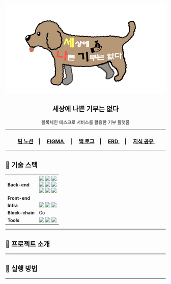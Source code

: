 <div align="center">
    <img src="./Assets/logo.png">
    <h2>세상에 나쁜 기부는 없다</h2>
    <p>블록체인 에스크로 서비스를 활용한 기부 플랫폼</p>
    <hr>
</div>
<div align=center>
<h3><a href="https://spring-astrodon-387.notion.site/P2P-a16a77fef9c34d7b983e8fe569365a8b">팀 노션</a>　|　
<a href="https://www.figma.com/file/N9qlwrJ4jB4s5CBNLUjwX3/%EC%84%B8%EB%82%98%EA%B8%B0"> FIGMA </a>　|　
<a href="https://docs.google.com/spreadsheets/d/14jT-Af2OJMfkrReO5qDPt3S-FcqphmEPx6oy-zsFPaU/edit"> 백 로그</a>　|　
<a href="https://www.erdcloud.com/d/zn43wETn4QF8tuaAW"> ERD </a>　|　
<a href="https://spring-astrodon-387.notion.site/1925dcb50e26444a9c9dbb2e5f73d762"> 지식 공유 </a>　

</h3>
</div>

---
## :pushpin: 기술 스택
<div align=left>
<table>
    <tr>
        <td><b>Back-end</td>
        <td><img src="https://img.shields.io/badge/Java-11.0.14-007396?style=flat&logo=Java&logoColor=white"/>
<img src="https://img.shields.io/badge/Spring Boot-2.6.4-6DB33F?style=flat-square&logo=Spring Boot&logoColor=white"/>
<img src="https://img.shields.io/badge/Spring Security-2.6.4-6DB33F?style=flat-square&logo=Spring Security&logoColor=white"/>
<br>
<img src="https://img.shields.io/badge/MySQL-8.0-4479A1?style=flat-square&logo=MySQL&logoColor=white"/>
<img src="https://img.shields.io/badge/H2-1.4.199-4479A1?style=flat-square&logo=H2&logoColor=white"/>
<img src="https://img.shields.io/badge/JPA Hibernate-5.6.3.Final-59666C?style=flat-square&logo=Hibernate&logoColor=white"/>
<br>
<img src="https://img.shields.io/badge/Gradle-7.4-C71A36?style=flat-square&logo=Gradle&logoColor=white"/>
<img src="https://img.shields.io/badge/JWT-000000?style=flat-square&logo=JSON Web Tokens&logoColor=white"/>
<img src="https://img.shields.io/badge/Web3j-3C3C3D?style=flat-square&logo=Ethereum&logoColor=white"/>
</td>
    </tr>
    <tr>
    <td><b>Front-end</td>
    <td></td>
    </tr>
    <tr>
    <td><b>Infra</td>
    <td>
<img src="https://img.shields.io/badge/AWS-232F3E?style=flat-square&logo=amazon aws&logoColor=white"/>
<img src="https://img.shields.io/badge/Docker-20.10.14-4479A1?style=flat-square&logo=Docker&logoColor=white"/>
<img src="https://img.shields.io/badge/NGINX-1.18.0(Ubuntu)-009639?style=flat-square&logo=NGINX&logoColor=white"/>
</td>
    </tr>
    <td><b>Block-chain </td>
    <td>Go</td>
    </tr>
    <tr>
    <td><b>Tools</td>
    <td>
    <img src="https://img.shields.io/badge/Notion-333333?style=flat-square&logo=Notion&logoColor=white"/>
    <img src="https://img.shields.io/badge/GitLab-FCA121?style=flat-square&logo=GitLab&logoColor=white"/>
<img src="https://img.shields.io/badge/JIRA-0052CC?style=flat-square&logo=JIRA Software&logoColor=white"/>
    </td>
    </tr>
</table>
<div>

---
## :pushpin: 프로젝트 소개

---
## :movie_camera: 실행 방법
---